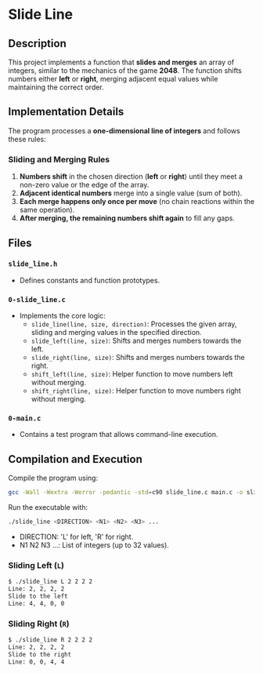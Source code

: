# **Slide Line**

## **Description**

This project implements a function that **slides and merges** an array of integers, similar to the mechanics of the game **2048**. The function shifts numbers either **left** or **right**, merging adjacent equal values while maintaining the correct order.

## **Implementation Details**

The program processes a **one-dimensional line of integers** and follows these rules:

### **Sliding and Merging Rules**

1. **Numbers shift** in the chosen direction (**left** or **right**) until they meet a non-zero value or the edge of the array.
2. **Adjacent identical numbers** merge into a single value (sum of both).
3. **Each merge happens only once per move** (no chain reactions within the same operation).
4. **After merging, the remaining numbers shift again** to fill any gaps.

## **Files**

### `slide_line.h`

- Defines constants and function prototypes.

### `0-slide_line.c`

- Implements the core logic:
  - `slide_line(line, size, direction)`: Processes the given array, sliding and merging values in the specified direction.
  - `slide_left(line, size)`: Shifts and merges numbers towards the left.
  - `slide_right(line, size)`: Shifts and merges numbers towards the right.
  - `shift_left(line, size)`: Helper function to move numbers left without merging.
  - `shift_right(line, size)`: Helper function to move numbers right without merging.

### `0-main.c`

- Contains a test program that allows command-line execution.

## **Compilation and Execution**

Compile the program using:

```sh
gcc -Wall -Wextra -Werror -pedantic -std=c90 slide_line.c main.c -o slide_line
```

Run the executable with:

```sh
./slide_line <DIRECTION> <N1> <N2> <N3> ...
```

- DIRECTION: 'L' for left, 'R' for right.
- N1 N2 N3 ...: List of integers (up to 32 values).

### **Sliding Left (`L`)**

```sh
$ ./slide_line L 2 2 2 2
Line: 2, 2, 2, 2
Slide to the left
Line: 4, 4, 0, 0
```

### **Sliding Right (`R`)**

```sh
$ ./slide_line R 2 2 2 2
Line: 2, 2, 2, 2
Slide to the right
Line: 0, 0, 4, 4
```
